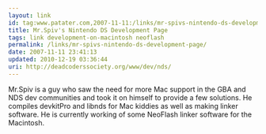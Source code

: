 ```yaml
---
layout: link
id: tag:www.patater.com,2007-11-11:/links/mr-spivs-nintendo-ds-development-page
title: Mr.Spiv's Nintendo DS Development Page
tags: link development-on-macintosh neoflash
permalink: /links/mr-spivs-nintendo-ds-development-page/
date: 2007-11-11 23:41:13
updated: 2010-12-19 03:36:44
uri: http://deadcoderssociety.org/www/dev/nds/
---
```

Mr.Spiv is a guy who saw the need for more Mac support in the GBA and NDS dev
communities and took it on himself to provide a few solutions. He compiles
devkitPro and libnds for Mac kiddies as well as making linker software. He is
currently working of some NeoFlash linker software for the Macintosh.
